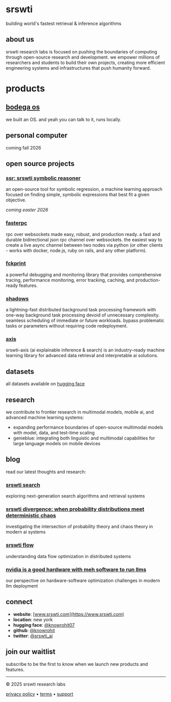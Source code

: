 # srswti

building world's fastest retrieval & inference algorithms

## about us

srswti research labs is focused on pushing the boundaries of computing through open-source research and development. we empower millions of researchers and students to build their own projects, creating more efficient engineering systems and infrastructures that push humanity forward.

# products

## [bodega os](https://www.srswti.com/bodega)
we built an OS. and yeah you can talk to it, runs locally.  

## personal computer
coming fall 2026



## open source projects

### [ssr: srswti symbolic reasoner](https://www.srswti.com)
an open-source tool for symbolic regression, a machine learning approach focused on finding simple, symbolic expressions that best fit a given objective.

*coming easter 2026*

### [fasterpc](https://www.srswti.com)
rpc over websockets made easy, robust, and production ready. a fast and durable bidirectional json rpc channel over websockets. the easiest way to create a live async channel between two nodes via python (or other clients - works with docker, node.js, ruby on rails, and any other platform).

### [fckprint](https://www.srswti.com)
a powerful debugging and monitoring library that provides comprehensive tracing, performance monitoring, error tracking, caching, and production-ready features.

### [shadows](https://www.srswti.com)
a lightning-fast distributed background task processing framework with one-way background task processing devoid of unnecessary complexity. seamless scheduling of immediate or future workloads. bypass problematic tasks or parameters without requiring code redeployment.

### [axis](https://www.srswti.com)
srswti-axis (ai explainable inference & search) is an industry-ready machine learning library for advanced data retrieval and interpretable ai solutions.

## datasets

all datasets available on [hugging face](https://huggingface.co/knowrohit07)

## research

we contribute to frontier research in multimodal models, mobile ai, and advanced machine learning systems:

- expanding performance boundaries of open-source multimodal models with model, data, and test-time scaling
- genieblue: integrating both linguistic and multimodal capabilities for large language models on mobile devices

## blog

read our latest thoughts and research:

### [srswti search](https://www.srswti.com)
exploring next-generation search algorithms and retrieval systems

### [srswti divergence: when probability distributions meet deterministic chaos](https://www.srswti.com)
investigating the intersection of probability theory and chaos theory in modern ai systems

### [srswti flow](https://www.srswti.com)
understanding data flow optimization in distributed systems

### [nvidia is a good hardware with meh software to run llms](https://www.srswti.com)
our perspective on hardware-software optimization challenges in modern llm deployment



## connect

- **website**: [www.srswti.com](https://www.srswti.com)
- **location**: new york
- **hugging face**: [@knowrohit07](https://huggingface.co/knowrohit07)
- **github**: [@knowrohit](https://github.com/knowrohit)
- **twitter**: [@srswti_ai]([https://www.srswti.com](https://x.com/srswti_ai))

## join our waitlist

subscribe to be the first to know when we launch new products and features.

---

© 2025 srswti research labs

[privacy policy](https://www.srswti.com) • [terms](https://www.srswti.com) • [support](https://www.srswti.com)
